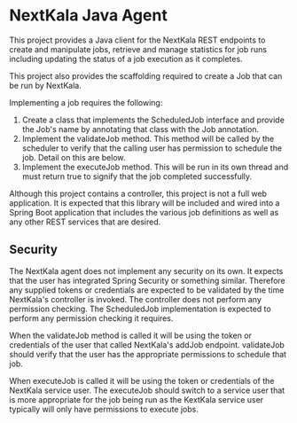# NextKala Java Agent

This project provides a Java client for the NextKala REST endpoints to create and manipulate jobs, 
retrieve and manage statistics for job runs including updating the status of a job execution
as it completes.

This project also provides the scaffolding required to create a Job that can be run by NextKala.

Implementing a job requires the following:
1. Create a class that implements the ScheduledJob interface and provide the Job's name by 
   annotating that class with the Job annotation.
2. Implement the validateJob method. This method will be called by the scheduler to verify
   that the calling user has permission to schedule the job. Detail on this are below.
3. Implement the executeJob method. This will be run in its own thread and must return true
   to signify that the job completed successfully.
   
Although this project contains a controller, this project is not a full web application.
It is expected that this library will be included and wired into a Spring Boot application
that includes the various job definitions as well as any other REST services that are 
desired.
   
## Security

The NextKala agent does not implement any security on its own. It expects that the user has
integrated Spring Security or something similar. Therefore any supplied tokens or credentials
are expected to be validated by the time NextKala's controller is invoked. The controller 
does not perform any permission checking. The ScheduledJob implementation is expected to 
perform any permission checking it requires.

When the validateJob method is called it will be using the token or credentials of the 
user that called NextKala's addJob endpoint. validateJob should verify that the user has 
the appropriate permissions to schedule that job.

When executeJob is called it will be using the token or credentials of the NextKala service
user. The executeJob should switch to a service user that is more appropriate for the job 
being run as the KextKala service user typically will only have permissions to execute jobs.
